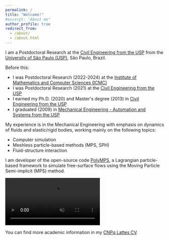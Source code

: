 ```yaml
---
permalink: /
title: "Welcome!"
#excerpt: "About me"
author_profile: true
redirect_from: 
  - /about/
  - /about.html
---
```


I am a Postdoctoral Research at the [Civil Engineering from the USP](http://ppgec.poli.usp.br/en) from the [University of São Paulo (USP)](https://www5.usp.br/#english), São Paulo, Brazil. 

Before this:

* I was Postdoctoral Research (2022-2024) at the [Institute of Mathematics and Computer Sciences (ICMC)](https://www.icmc.usp.br/en)
* I was Postdoctoral Research (2021) at the [Civil Engineering from the USP](http://ppgec.poli.usp.br/en)
* I earned my Ph.D. (2020) and Master's degree (2013) in [Civil Engineering from the USP](http://ppgec.poli.usp.br/en)
* I graduated (2009) in [Mechanical Engineering - Automation and Systems from the USP](http://www.pmr.poli.usp.br)

My experience is in the Mechanical Engineering with emphasis on dynamics of fluids and elastic/rigid bodies, working mainly on the following topics: 

* Computer simulation
* Meshless particle-based methods (MPS, SPH)
* Fluid-structure interaction

I am developer of the open-source code [PolyMPS](https://github.com/rubensamarojr/polymps), a Lagrangian particle-based framework to simulate free-surface flows using the Moving Particle Semi-implicit (MPS) method.

<video src="https://user-images.githubusercontent.com/20632175/182661348-2c7ec66c-f9c3-4e97-bbe5-382a4942ca4e.mp4" playsinline autoplay muted loop controls="controls" style="max-width: 700px;">
</video>


You can find more academic information in my <a href="http://lattes.cnpq.br/5261068221495559" target="_blank">CNPq Lattes CV</a>.